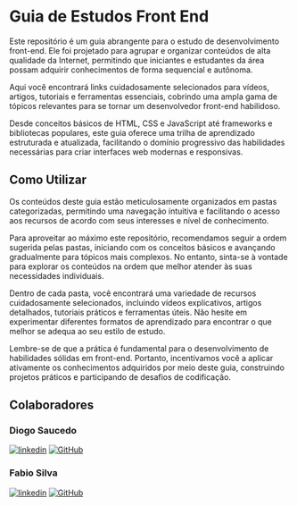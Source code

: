 # Guia de Estudos Front End

Este repositório é um guia abrangente para o estudo de desenvolvimento front-end. Ele foi projetado para agrupar e organizar conteúdos de alta qualidade da Internet, permitindo que iniciantes e estudantes da área possam adquirir conhecimentos de forma sequencial e autônoma.

Aqui você encontrará links cuidadosamente selecionados para vídeos, artigos, tutoriais e ferramentas essenciais, cobrindo uma ampla gama de tópicos relevantes para se tornar um desenvolvedor front-end habilidoso.

Desde conceitos básicos de HTML, CSS e JavaScript até frameworks e bibliotecas populares, este guia oferece uma trilha de aprendizado estruturada e atualizada, facilitando o domínio progressivo das habilidades necessárias para criar interfaces web modernas e responsivas.

## Como Utilizar

Os conteúdos deste guia estão meticulosamente organizados em pastas categorizadas, permitindo uma navegação intuitiva e facilitando o acesso aos recursos de acordo com seus interesses e nível de conhecimento.

Para aproveitar ao máximo este repositório, recomendamos seguir a ordem sugerida pelas pastas, iniciando com os conceitos básicos e avançando gradualmente para tópicos mais complexos. No entanto, sinta-se à vontade para explorar os conteúdos na ordem que melhor atender às suas necessidades individuais.

Dentro de cada pasta, você encontrará uma variedade de recursos cuidadosamente selecionados, incluindo vídeos explicativos, artigos detalhados, tutoriais práticos e ferramentas úteis. Não hesite em experimentar diferentes formatos de aprendizado para encontrar o que melhor se adequa ao seu estilo de estudo.

Lembre-se de que a prática é fundamental para o desenvolvimento de habilidades sólidas em front-end. Portanto, incentivamos você a aplicar ativamente os conhecimentos adquiridos por meio deste guia, construindo projetos práticos e participando de desafios de codificação.

## Colaboradores

### Diogo Saucedo
  
   [![linkedin](https://img.shields.io/badge/linkedin-0A66C2?style=for-the-badge&logo=linkedin&logoColor=white)](https://www.linkedin.com/in/diogo-ferreira-saucedo/)
   [![GitHub](https://img.shields.io/badge/github-%23121011.svg?style=for-the-badge&logo=github&logoColor=white)](https://github.com/diogosaucedo)

### Fabio Silva

   [![linkedin](https://img.shields.io/badge/linkedin-0A66C2?style=for-the-badge&logo=linkedin&logoColor=white)](https://www.linkedin.com/in/f%C3%A1bio-luiz-da-cruz-e-silva-7a772889/)
   [![GitHub](https://img.shields.io/badge/github-%23121011.svg?style=for-the-badge&logo=github&logoColor=white)](https://github.com/tetrica)
